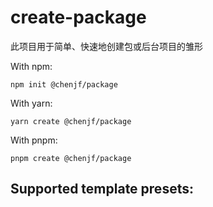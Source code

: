 # create-package

此项目用于简单、快速地创建包或后台项目的雏形

With npm:

`npm init @chenjf/package`

With yarn:

`yarn create @chenjf/package`

With pnpm:

`pnpm create @chenjf/package`

## Supported template presets:
